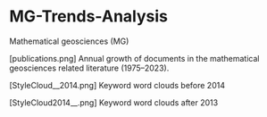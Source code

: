 # MG-Trends-Analysis
Mathematical geosciences (MG)


[publications.png] Annual growth of documents in the mathematical geosciences related literature (1975–2023).


[StyleCloud__2014.png] Keyword word clouds before 2014


[StyleCloud2014__.png] Keyword word clouds after 2013


